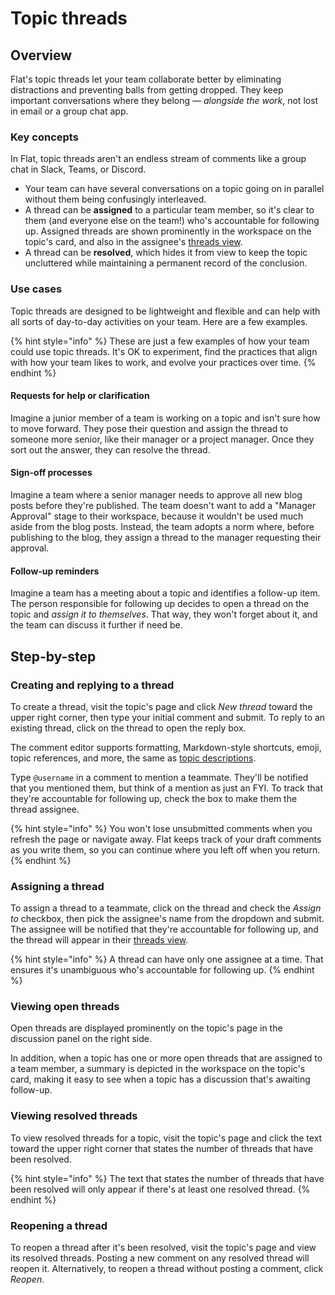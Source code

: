 # Topic threads

## Overview

Flat's topic threads let your team collaborate better by eliminating distractions and preventing balls from getting dropped. They keep important conversations where they belong — _alongside the work_, not lost in email or a group chat app.

### Key concepts

In Flat, topic threads aren't an endless stream of comments like a group chat in Slack, Teams, or Discord.

* Your team can have several conversations on a topic going on in parallel without them being confusingly interleaved.
* A thread can be **assigned** to a particular team member, so it's clear to them (and everyone else on the team!) who's accountable for following up. Assigned threads are shown prominently in the workspace on the topic's card, and also in the assignee's [threads view](../finding-and-organizing-topics/threads-view.md).
* A thread can be **resolved**, which hides it from view to keep the topic uncluttered while maintaining a permanent record of the conclusion.

### Use cases

Topic threads are designed to be lightweight and flexible and can help with all sorts of day-to-day activities on your team. Here are a few examples.

{% hint style="info" %}
These are just a few examples of how your team could use topic threads. It's OK to experiment, find the practices that align with how your team likes to work, and evolve your practices over time.
{% endhint %}

#### Requests for help or clarification

Imagine a junior member of a team is working on a topic and isn't sure how to move forward. They pose their question and assign the thread to someone more senior, like their manager or a project manager. Once they sort out the answer, they can resolve the thread.

#### Sign-off processes

Imagine a team where a senior manager needs to approve all new blog posts before they're published. The team doesn't want to add a "Manager Approval" stage to their workspace, because it wouldn't be used much aside from the blog posts. Instead, the team adopts a norm where, before publishing to the blog, they assign a thread to the manager requesting their approval.

#### Follow-up reminders

Imagine a team has a meeting about a topic and identifies a follow-up item. The person responsible for following up decides to open a thread on the topic and _assign it to themselves_. That way, they won't forget about it, and the team can discuss it further if need be.

## Step-by-step

### Creating and replying to a thread

To create a thread, visit the topic's page and click _New thread_ toward the upper right corner, then type your initial comment and submit. To reply to an existing thread, click on the thread to open the reply box.

The comment editor supports formatting, Markdown-style shortcuts, emoji, topic references, and more, the same as [topic descriptions](../topics/topic-descriptions.md).

Type `@username` in a comment to mention a teammate. They'll be notified that you mentioned them, but think of a mention as just an FYI. To track that they're accountable for following up, check the box to make them the thread assignee.

{% hint style="info" %}
You won't lose unsubmitted comments when you refresh the page or navigate away. Flat keeps track of your draft comments as you write them, so you can continue where you left off when you return.
{% endhint %}

### Assigning a thread

To assign a thread to a teammate, click on the thread and check the _Assign to_ checkbox, then pick the assignee's name from the dropdown and submit. The assignee will be notified that they're accountable for following up, and the thread will appear in their [threads view](../finding-and-organizing-topics/threads-view.md).

{% hint style="info" %}
A thread can have only one assignee at a time. That ensures it's unambiguous who's accountable for following up.
{% endhint %}

### Viewing open threads

Open threads are displayed prominently on the topic's page in the discussion panel on the right side.

In addition, when a topic has one or more open threads that are assigned to a team member, a summary is depicted in the workspace on the topic's card, making it easy to see when a topic has a discussion that's awaiting follow-up.

### Viewing resolved threads

To view resolved threads for a topic, visit the topic's page and click the text toward the upper right corner that states the number of threads that have been resolved.

{% hint style="info" %}
The text that states the number of threads that have been resolved will only appear if there's at least one resolved thread.
{% endhint %}

### Reopening a thread

To reopen a thread after it's been resolved, visit the topic's page and view its resolved threads. Posting a new comment on any resolved thread will reopen it. Alternatively, to reopen a thread without posting a comment, click _Reopen_.
